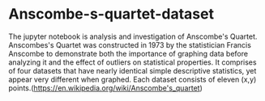 # Anscombe-s-quartet-dataset
The jupyter notebook is analysis and investigation of Anscombe's Quartet. 
Anscombes's Quartet was constructed in 1973 by the statistician Francis Anscombe to demonstrate both the importance of graphing data before analyzing it and the effect of outliers on statistical properties. 
It comprises of four datasets that have nearly identical simple descriptive statistics, yet appear very different when graphed. Each dataset consists of eleven (x,y) points.(https://en.wikipedia.org/wiki/Anscombe's_quartet)
